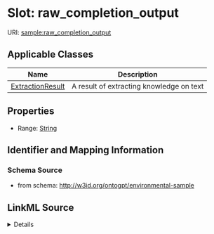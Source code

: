 # Slot: raw_completion_output

URI: [sample:raw_completion_output](http://w3id.org/ontogpt/environmental-sample/raw_completion_output)



<!-- no inheritance hierarchy -->




## Applicable Classes

| Name | Description |
| --- | --- |
[ExtractionResult](ExtractionResult.md) | A result of extracting knowledge on text






## Properties

* Range: [String](String.md)







## Identifier and Mapping Information







### Schema Source


* from schema: http://w3id.org/ontogpt/environmental-sample




## LinkML Source

<details>
```yaml
name: raw_completion_output
from_schema: http://w3id.org/ontogpt/environmental-sample
rank: 1000
alias: raw_completion_output
owner: ExtractionResult
domain_of:
- ExtractionResult
range: string

```
</details>